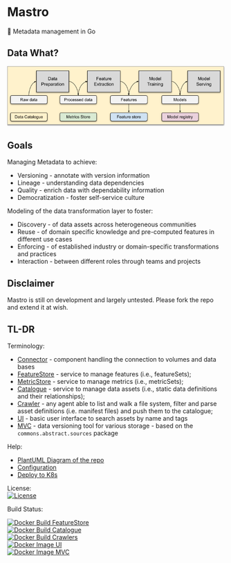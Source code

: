 # Mastro

👷 Metadata management in Go 

## Data What?
![ML Process](img/ml_dev_process.png)

## Goals
Managing Metadata to achieve:
- Versioning - annotate with version information
- Lineage - understanding data dependencies
- Quality - enrich data with dependability information
- Democratization - foster self-service culture

Modeling of the data transformation layer to foster:
- Discovery - of data assets across heterogeneous communities
- Reuse - of domain specific knowledge and pre-computed features in different use cases
- Enforcing - of established industry or domain-specific transformations and practices
- Interaction - between different roles through teams and projects

## Disclaimer

Mastro is still on development and largely untested. Please fork the repo and extend it at wish.

## TL-DR

Terminology:
* [Connector](commons/CONNECTORS.md) - component handling the connection to volumes and data bases
* [FeatureStore](featurestore/README.md) - service to manage features (i.e., featureSets);
* [MetricStore](metricstore/README.md) - service to manage metrics (i.e., metricSets);
* [Catalogue](catalogue/README.md) - service to manage data assets (i.e., static data definitions and their relationships);
* [Crawler](crawlers/README.md) - any agent able to list and walk a file system, filter and parse asset definitions (i.e. manifest files) and push them to the catalogue;
* [UI](ui/README.md) - basic user interface to search assets by name and tags
* [MVC](mvc/README.md) - data versioning tool for various storage - based on the `commons.abstract.sources` package

Help:
* [PlantUML Diagram of the repo](https://www.dumels.com/diagram/4a292159-170b-4abd-bb7a-b93a86c746a7)
* [Configuration](commons/CONFIGURATION.md)
* [Deploy to K8s](K8S-DEPLOY.md)

License:  
[![License](https://img.shields.io/badge/License-Apache%202.0-blue.svg)](https://opensource.org/licenses/Apache-2.0)

Build Status:

[![Docker Build FeatureStore](https://github.com/data-mill-cloud/mastro/actions/workflows/docker-build-featurestore.yml/badge.svg)](https://github.com/data-mill-cloud/mastro/actions/workflows/docker-build-featurestore.yml)  
[![Docker Build Catalogue](https://github.com/data-mill-cloud/mastro/actions/workflows/docker-build-catalogue.yml/badge.svg)](https://github.com/data-mill-cloud/mastro/actions/workflows/docker-build-catalogue.yml)  
[![Docker Build Crawlers](https://github.com/data-mill-cloud/mastro/actions/workflows/docker-build-crawlers.yml/badge.svg)](https://github.com/data-mill-cloud/mastro/actions/workflows/docker-build-crawlers.yml)  
[![Docker Image UI](https://github.com/data-mill-cloud/mastro/actions/workflows/docker-build-ui.yml/badge.svg)](https://github.com/data-mill-cloud/mastro/actions/workflows/docker-build-ui.yml)  
[![Docker Image MVC](https://github.com/data-mill-cloud/mastro/actions/workflows/docker-build-mvc.yml/badge.svg)](https://github.com/data-mill-cloud/mastro/actions/workflows/docker-build-mvc.yml)  